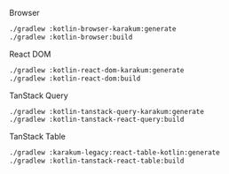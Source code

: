 Browser

```sh
./gradlew :kotlin-browser-karakum:generate
./gradlew :kotlin-browser:build
```

React DOM

```sh
./gradlew :kotlin-react-dom-karakum:generate
./gradlew :kotlin-react-dom:build
```

TanStack Query

```sh
./gradlew :kotlin-tanstack-query-karakum:generate
./gradlew :kotlin-tanstack-react-query:build
```

TanStack Table

```sh
./gradlew :karakum-legacy:react-table-kotlin:generate
./gradlew :kotlin-tanstack-react-table:build
```
